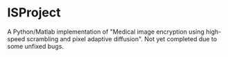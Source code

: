 # ISProject
A Python/Matlab implementation of "Medical image encryption using high-speed scrambling and pixel adaptive diffusion". Not yet completed due to some unfixed bugs.
